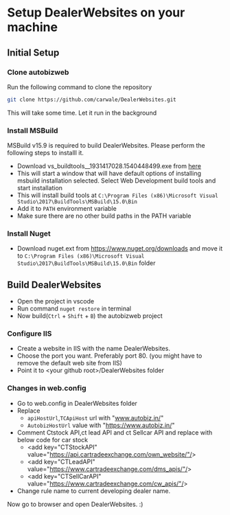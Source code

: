# Setup DealerWebsites on your machine
## Initial Setup

### Clone autobizweb
Run the following command to clone the repository
```bash
git clone https://github.com/carwale/DealerWebsites.git
```
This will take some time. Let it run in the background

### Install MSBuild
MSBuild v15.9 is required to build DealerWebsites. Please perform the following steps to installl it.

- Download vs_buildtools__1931417028.1540448499.exe from [here](https://drive.google.com/file/d/1jIKC_JCgiWbyg-3pbGMpmvGOAMt_rF9U/view?usp=sharing)
- This will start a window that will have default options of installing msbuild installation selected. Select Web Development build tools and start installation
- This will install build tools at `C:\Program Files (x86)\Microsoft Visual Studio\2017\BuildTools\MSBuild\15.0\Bin`
- Add it to `PATH` environment variable
- Make sure there are no other build paths in the PATH variable


### Install Nuget
- Download nuget.ext from https://www.nuget.org/downloads and move it to `C:\Program Files (x86)\Microsoft Visual Studio\2017\BuildTools\MSBuild\15.0\Bin` folder

## Build DealerWebsites
- Open the project in vscode
- Run command `nuget restore` in terminal
- Now build(`Ctrl` + `Shift` + `B`) the autobizweb project
  
### Configure IIS
- Create a website in IIS with the name DealerWebsites.
- Choose the port you want. Preferably port 80. (you might have to remove the default web site from IIS)
- Point it to &lt;your github root&gt;/DealerWebsites folder

### Changes in web.config
- Go to web.config in DealerWebsites folder
- Replace 
    - `apiHostUrl`,`TCApiHost` url with "www.autobiz.in/"
    - `AutobizHostUrl` value with "https://www.autobiz.in/"
- Comment Ctstock API,ct lead API and ct Sellcar API and replace with below code for car stock
    - &lt;add key="CTStockAPI" value="https://api.cartradeexchange.com/own_website/"/&gt;
    - &lt;add key="CTLeadAPI" value="https://www.cartradeexchange.com/dms_apis/"/&gt;
    - &lt;add key="CTSellCarAPI" value="https://www.cartradeexchange.com/cw_apis/"/&gt;
- Change rule name to current developing dealer name.


Now go to browser and open DealerWebsites. :) 

